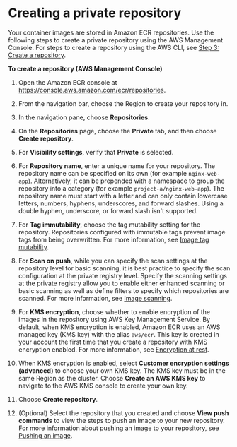 # Creating a private repository<a name="repository-create"></a>

Your container images are stored in Amazon ECR repositories\. Use the following steps to create a private repository using the AWS Management Console\. For steps to create a repository using the AWS CLI, see [Step 3: Create a repository](getting-started-cli.md#cli-create-repository)\.

**To create a repository \(AWS Management Console\)**

1. Open the Amazon ECR console at [https://console\.aws\.amazon\.com/ecr/repositories](https://console.aws.amazon.com/ecr/repositories)\.

1. From the navigation bar, choose the Region to create your repository in\.

1. In the navigation pane, choose **Repositories**\.

1. On the **Repositories** page, choose the **Private** tab, and then choose **Create repository**\.

1. For **Visibility settings**, verify that **Private** is selected\.

1. For **Repository name**, enter a unique name for your repository\. The repository name can be specified on its own \(for example `nginx-web-app`\)\. Alternatively, it can be prepended with a namespace to group the repository into a category \(for example `project-a/nginx-web-app`\)\. The repository name must start with a letter and can only contain lowercase letters, numbers, hyphens, underscores, and forward slashes\. Using a double hyphen, underscore, or forward slash isn't supported\.

1. For **Tag immutability**, choose the tag mutability setting for the repository\. Repositories configured with immutable tags prevent image tags from being overwritten\. For more information, see [Image tag mutability](image-tag-mutability.md)\.

1. For **Scan on push**, while you can specify the scan settings at the repository level for basic scanning, it is best practice to specify the scan configuration at the private registry level\. Specify the scanning settings at the private registry allow you to enable either enhanced scanning or basic scanning as well as define filters to specify which repositories are scanned\. For more information, see [Image scanning](image-scanning.md)\.

1. For **KMS encryption**, choose whether to enable encryption of the images in the repository using AWS Key Management Service\. By default, when KMS encryption is enabled, Amazon ECR uses an AWS managed key \(KMS key\) with the alias `aws/ecr`\. This key is created in your account the first time that you create a repository with KMS encryption enabled\. For more information, see [Encryption at rest](encryption-at-rest.md)\.

1. When KMS encryption is enabled, select **Customer encryption settings \(advanced\)** to choose your own KMS key\. The KMS key must be in the same Region as the cluster\. Choose **Create an AWS KMS key** to navigate to the AWS KMS console to create your own key\.

1. Choose **Create repository**\.

1. \(Optional\) Select the repository that you created and choose **View push commands** to view the steps to push an image to your new repository\. For more information about pushing an image to your repository, see [Pushing an image](image-push.md)\.